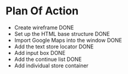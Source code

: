 # Plan Of Action

- Create wireframe DONE
- Set up the HTML base structure DONE
- Import Google Maps into the window DONE
- Add the text store locator DONE
- Add input box DONE
- Add the continue list DONE
- Add individual store container
